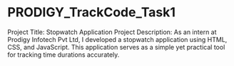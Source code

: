 # PRODIGY_TrackCode_Task1
Project Title: Stopwatch Application  Project Description:  As an intern at Prodigy Infotech Pvt Ltd, I developed a stopwatch application using HTML, CSS, and JavaScript. This application serves as a simple yet practical tool for tracking time durations accurately.
